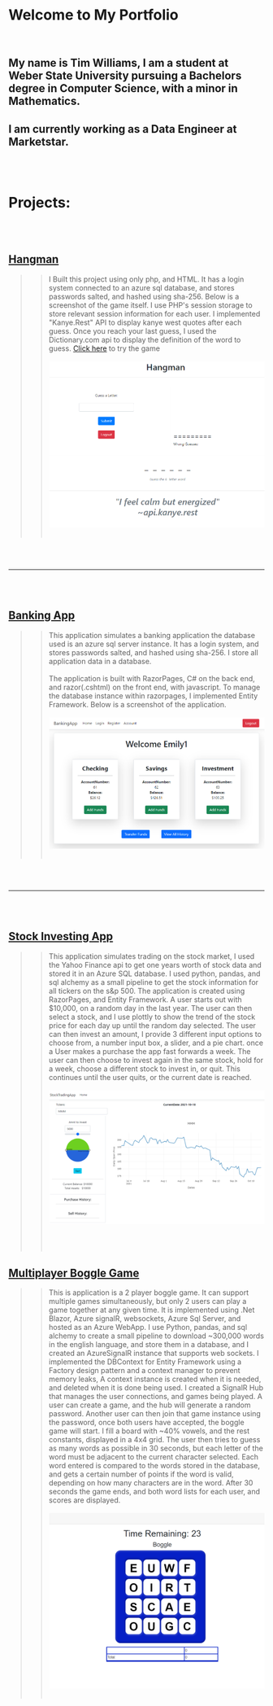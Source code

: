 # Welcome to My Portfolio
<br/>

## My name is Tim Williams, I am a student at Weber State University pursuing a Bachelors degree in Computer Science, with a minor in Mathematics. 
## I am currently working as a Data Engineer at Marketstar.
<br/> <br/>
# Projects:
<br></br>

## [Hangman](https://github.com/timw5/sliceofbread.epizy)
>>I Built this project using only php, and HTML. It has a login system connected to an azure sql database, and stores passwords salted, and hashed using sha-256. Below is a screenshot of the game itself. I use PHP's session storage to store relevant session information for each user. I implemented "Kanye.Rest" API to display kanye west quotes after each guess. Once you reach your last guess, I used the Dictionary.com api to display the definition of the word to guess.
[Click here](https://sliceofbread.epizy.com/Hangman/Login.php) to try the game
<br><br/>
![Hangman](/Assets/Hangman.png)
<br><br/>
>>
<br><br/>
<hr>
<br><br/>

## [Banking App](https://github.com/timw5/BankingApp)
>> This application simulates a banking application the database used is an azure sql server instance. It has a login system, and stores passwords salted, and hashed using sha-256. I store all application data in a database.<br><br/>
>>The application is built with RazorPages, C# on the back end, and razor(.cshtml) on the front end, with javascript. To manage the database instance within razorpages, I implemented Entity Framework. Below is a screenshot of the application. 
<br><br/>
![BankingApp](/Assets/banking.png)
<br><br/>
>>
<br><br/>
<hr>
<br><br/>


## [Stock Investing App](https://github.com/timw5/StockTradingApp)
>> This application simulates trading on the stock market, I used the Yahoo Finance api to get one years worth of stock data and stored it in an Azure SQL database. I used python, pandas, and sql alchemy as a small pipeline to get the stock information for all tickers on the s&p 500. The application is created using RazorPages, and Entity Framework. A user starts out with $10,000, on a random day in the last year. The user can then select a stock, and I use plottly to show the trend of the stock price for each day up until the random day selected. The user can then invest an amount, I provide 3 different input options to choose from, a number input box, a slider, and a pie chart. once a User makes a purchase the app fast forwards a week. The user can then choose to invest again in the same stock, hold for a week, choose a different stock to invest in, or quit. This continues until the user quits, or the current date is reached. 
<br><br/>
![StockInvestingApp](/Assets/Stocks.png)
<br><br/>
<br><br/>

## [Multiplayer Boggle Game](https://github.com/timw5/Boggle)
>>This is application is a 2 player boggle game. It can support multiple games simultaneously, but only 2 users can play a game together at any given time. It is implemented using .Net Blazor, Azure signalR, websockets, Azure Sql Server, and hosted as an Azure WebApp. I use Python, pandas, and sql alchemy to create a small pipeline to download ~300,000 words in the english language, and store them in a database, and I created an AzureSignalR instance that supports web sockets. I implemented the DBContext for Entity Framework using a Factory design pattern and a context manager to prevent memory leaks, A context instance is created when it is needed, and deleted when it is done being used. I created a SignalR Hub that manages the user connections, and games being played. A user can create a game, and the hub will generate a random password. Another user can then join that game instance using the password, once both users have accepted, the boggle game will start. I fill a board with ~40% vowels, and the rest constants, displayed in a 4x4 grid. The user then tries to guess as many words as possible in 30 seconds, but each letter of the word must be adjacent to the current character selected. Each word entered is compared to the words stored in the database, and gets a certain number of points if the word is valid, depending on how many characters are in the word. After 30 seconds the game ends, and both word lists for each user, and scores are displayed. 
<br><br/>
![BoggleGame](/Assets/boggle.png)
<br><br/>



